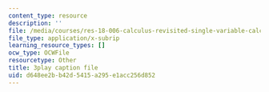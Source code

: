 ```yaml
---
content_type: resource
description: ''
file: /media/courses/res-18-006-calculus-revisited-single-variable-calculus-fall-2010/d648ee2bb42d5415a295e1acc256d852_cm0io4R0tOM.vtt
file_type: application/x-subrip
learning_resource_types: []
ocw_type: OCWFile
resourcetype: Other
title: 3play caption file
uid: d648ee2b-b42d-5415-a295-e1acc256d852
---
```

